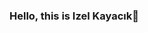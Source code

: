 ### Hello, this is Izel Kayacık👋


<!--
**izelkayacik/izelkayacik** is a ✨ _special_ ✨ repository because its `README.md` (this file) appears on your GitHub profile.

Here are some ideas to get you started:

- 🔭 I’m currently working on Mobile Programming
- 🌱 I’m currently learning Dart
- 📫 How to reach me: telegram: izelkayacik
